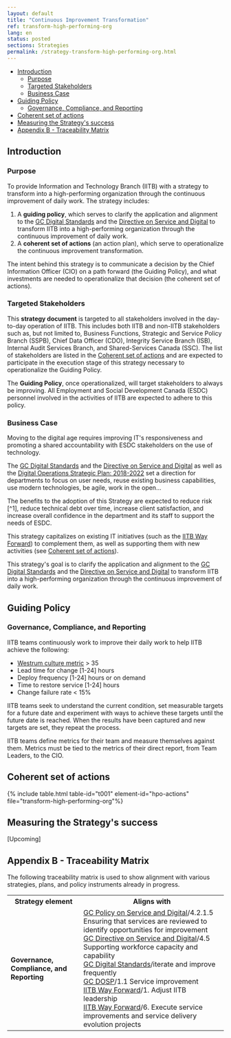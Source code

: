 ```yaml
---
layout: default
title: "Continuous Improvement Transformation"
ref: transform-high-performing-org
lang: en
status: posted
sections: Strategies
permalink: /strategy-transform-high-performing-org.html
---
```

<!-- the below cSpell statement says to ignore any text between HTML tags. E.g. it will ignore "th rowspan='2'" in this string: <th rowspan='2'> -->
<!-- cSpell:ignoreRegExp /\<[^\>]+\>/ -->

- [Introduction](#introduction)
  - [Purpose](#purpose)
  - [Targeted Stakeholders](#targeted-stakeholders)
  - [Business Case](#business-case)
- [Guiding Policy](#guiding-policy)
  - [Governance, Compliance, and Reporting](#governance-compliance-and-reporting)
- [Coherent set of actions](#coherent-set-of-actions)
- [Measuring the Strategy's success](#measuring-the-strategys-success)
- [Appendix B - Traceability Matrix](#appendix-b---traceability-matrix)

## Introduction

### Purpose

To provide Information and Technology Branch (IITB) with a strategy to transform into a high-performing organization through the continuous improvement of daily work.
The strategy includes:

1. A **guiding policy**, which serves to clarify the application and alignment to the [GC Digital Standards](https://www.canada.ca/en/government/system/digital-government/government-canada-digital-standards.html) and the [Directive on Service and Digital](https://www.tbs-sct.gc.ca/pol/doc-eng.aspx?id=32601) to transform IITB into a high-performing organization through the continuous improvement of daily work.
2. A **coherent set of actions** (an action plan), which serve to operationalize the continuous improvement transformation.

The intent behind this strategy is to communicate a decision by the Chief Information Officer (CIO) on a path forward (the Guiding Policy), and what investments are needed to operationalize that decision (the coherent set of actions).

### Targeted Stakeholders

This **strategy document** is targeted to all stakeholders involved in the day-to-day operation of IITB.
This includes both IITB and non-IITB stakeholders such as, but not limited to, Business Functions, Strategic and Service Policy Branch (SSPB), Chief Data Officer (CDO), Integrity Service Branch (ISB), Internal Audit Services Branch, and Shared-Services Canada (SSC).
The list of stakeholders are listed in the [Coherent set of actions](#coherent-set-of-actions) and are expected to participate in the execution stage of this strategy necessary to operationalize the Guiding Policy.

The **Guiding Policy**, once operationalized, will target stakeholders to always be improving.
All Employment and Social Development Canada (ESDC) personnel involved in the activities of IITB are expected to adhere to this policy.

### Business Case

Moving to the digital age requires improving IT's responsiveness and promoting a shared accountability with ESDC stakeholders on the use of technology.

The [GC Digital Standards](https://www.canada.ca/en/government/system/digital-government/government-canada-digital-standards.html) and the [Directive on Service and Digital](https://www.tbs-sct.gc.ca/pol/doc-eng.aspx?id=32601) as well as the [Digital Operations Strategic Plan: 2018-2022](https://www.canada.ca/en/government/system/digital-government/digital-operations-strategic-plan-2018-2022.html) set a direction for departments to focus on user needs, reuse existing business capabilities, use modern technologies, be agile, work in the open...

The benefits to the adoption of this Strategy are expected to reduce risk [^1], reduce technical debt over time, increase client satisfaction, and increase overall confidence in the department and its staff to support the needs of ESDC.

This strategy capitalizes on existing IT initiatives (such as the [IITB Way Forward](http://dialogue/grp/IITB-DGIIT-Gov-New-Nouveau/Documents/Departmental%20IMIT%20Plan/19-20%20Plans/IITB%20Moving%20Forward%20v2.docx)) to complement them, as well as supporting them with new activities (see [Coherent set of actions](#coherent-set-of-actions)).

This strategy's goal is to clarify the application and alignment to the [GC Digital Standards](https://www.canada.ca/en/government/system/digital-government/government-canada-digital-standards.html) and the [Directive on Service and Digital](https://www.tbs-sct.gc.ca/pol/doc-eng.aspx?id=32601) to transform IITB into a high-performing organization through the continuous improvement of daily work.

## Guiding Policy

### Governance, Compliance, and Reporting

IITB teams continuously work to improve their daily work to help IITB achieve the following:

- [Westrum culture metric](https://cloud.google.com/solutions/devops/devops-culture-westrum-organizational-culture#how_to_measure_organizational_culture) > 35
- Lead time for change [1-24] hours
- Deploy frequency [1-24] hours or on demand
- Time to restore service [1-24] hours
- Change failure rate < 15%

IITB teams seek to understand the current condition, set measurable targets for a future date and experiment with ways to achieve these targets until the future date is reached.
When the results have been captured and new targets are set, they repeat the process.

IITB teams define metrics for their team and measure themselves against them.
Metrics must be tied to the metrics of their direct report, from Team Leaders, to the CIO.

## Coherent set of actions

{% include table.html table-id="t001" element-id="hpo-actions" file="transform-high-performing-org"%}

## Measuring the Strategy's success

[Upcoming]

## Appendix B - Traceability Matrix

The following traceability matrix is used to show alignment with various strategies, plans, and policy instruments already in progress.

<!-- markdownlint-disable MD033 -->
<table>
  <tr>
    <th>Strategy element</th>
    <th>Aligns with</th>
  </tr>
  <tr>
    <td><b>Governance, Compliance, and Reporting</b></td>
    <td>
      <a href="https://www.tbs-sct.gc.ca/pol/doc-eng.aspx?id=32603" target="_blank">GC Policy on Service and Digital</a>/4.2.1.5 Ensuring that services are reviewed to identify opportunities for improvement<br>
      <a href="https://www.tbs-sct.gc.ca/pol/doc-eng.aspx?id=32601" target="_blank">GC Directive on Service and Digital</a>/4.5 Supporting workforce capacity and capability<br>
      <a href="https://www.canada.ca/en/government/system/digital-government/government-canada-digital-standards.html" target="_blank">GC Digital Standards</a>/iterate and improve frequently<br>
      <a href="https://www.canada.ca/en/government/system/digital-government/digital-operations-strategic-plan-2018-2022.html" target="_blank">GC DOSP</a>/1.1 Service improvement<br>
      <a href="http://dialogue/grp/IITB-DGIIT-Gov-New-Nouveau/Documents/Departmental IMIT Plan/19-20 Plans/IITB Moving Forward v2.docx" target="_blank">IITB Way Forward</a>/1. Adjust IITB leadership<br>
      <a href="http://dialogue/grp/IITB-DGIIT-Gov-New-Nouveau/Documents/Departmental IMIT Plan/19-20 Plans/IITB Moving Forward v2.docx" target="_blank">IITB Way Forward</a>/6. Execute service improvements and service delivery evolution projects<br>
    </td>
  </tr>
</table>
<!-- markdownlint-enable MD033 -->
